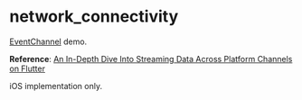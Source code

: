 # network_connectivity

[EventChannel](https://api.flutter.dev/flutter/services/EventChannel-class.html) demo.

**Reference**: [An In-Depth Dive Into Streaming Data Across Platform Channels on Flutter
](https://www.kodeco.com/20518849-an-in-depth-dive-into-streaming-data-across-platform-channels-on-flutter)

iOS implementation only.